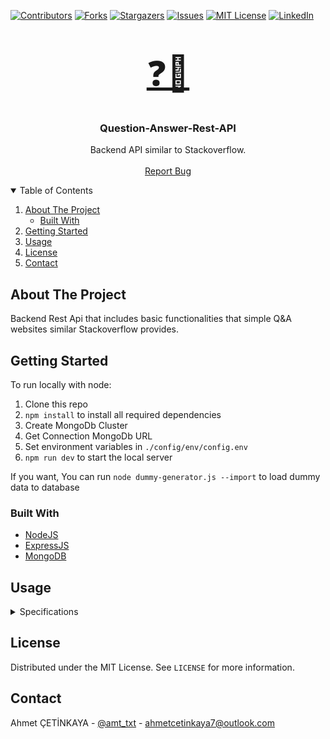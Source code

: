 [![Contributors][contributors-shield]][contributors-url]
[![Forks][forks-shield]][forks-url]
[![Stargazers][stars-shield]][stars-url]
[![Issues][issues-shield]][issues-url]
[![MIT License][license-shield]][license-url]
[![LinkedIn][linkedin-shield]][linkedin-url]

<br />
<p align="center">
  <a href="https://github.com/ahmet-cetinkaya/Question-Answer-Rest-API" style="font-size: 55px">
    <span>❓💬</span>
  </a>
  <h3 align="center">Question-Answer-Rest-API</h3>
  <p align="center">
    Backend API similar to Stackoverflow. 
    <br />
    <br />
    <a href="https://github.com/ahmet-cetinkaya/Question-Answer-Rest-API/issues">Report Bug</a>
  </p>
</p>

<details open="open">
  <summary>Table of Contents</summary>
  <ol>
    <li>
      <a href="#about-the-project">About The Project</a>
      <ul>
        <li><a href="#built-with">Built With</a></li>
      </ul>
    </li>
    <li>
      <a href="#getting-started">Getting Started</a>
    </li>
    <li><a href="#usage">Usage</a></li>
    <li><a href="#license">License</a></li>
    <li><a href="#contact">Contact</a></li>
  </ol>
</details>

## About The Project

Backend Rest Api that includes basic functionalities that simple Q&A websites similar Stackoverflow provides.

## Getting Started

To run locally with node:

1. Clone this repo
2. `npm install` to install all required dependencies
3. Create MongoDb Cluster
4. Get Connection MongoDb URL
5. Set environment variables in `./config/env/config.env`
6. `npm run dev` to start the local server

If you want, You can run `node dummy-generator.js --import` to load dummy data to database

### Built With

- [NodeJS](https://nodejs.org/en/)
- [ExpressJS](https://expressjs.com/)
- [MongoDB](https://www.mongodb.com/)

## Usage

<details>
  <summary>Specifications</summary>

## Questions

#### Public Operations

- List all questions

  - Paginate and Limit number of Questions
  - Sorting Questions By Most-Answered, Most-Liked or More Recent(Default)
  - Searching Questions By Title
  - Population User Of The Question

- Get a single question with their answers

Private Operations

- Ask (Create) a New Question
  - Authenticated users only (Logged In Users)
  - Field validation
- Edit a Question
  - Owner User Only
  - Field Validation
- Delete a Question
  - Owner User Only
- Like a Question
  - Authenticated user only
  - Only 1 Like Per User
- Undo Like a Question
  - Authenticated user only
  - Only Applicable To Question That Liked Before

## Answers

#### Public Operations

- Get All Answers by Question Id
- Get Single Answer By Answer Id

#### Private Operations

- Add (Create) a New Answer To Question

  - Authenticated users only (Logged In Users)
  - Field validation

- Edit a Answer
  - Owner User Only
  - Field Validation
- Delete a Answer
  - Owner User Only
- Like a Answer
  - Authenticated user only
  - Only 1 Like Per User
- Undo Like a Answer
  - Authenticated user only
  - Only Applicable To Answer That Liked Before

## Users

#### Public Operations

- List all Users
  - Paginate and Limit number of Users
  - Search By name
- Get User Profile

#### Private Operations

- Block A User
- Delete A User

## Authentication

Requests are authenticated using the `Authorization` header and value `Bearer: {{token}}`. with a valid JWT.

- Authentication Strategy : JWT and Cookie
  - JWT and Cookie Expiration : 30 Minutes For Testing Api
- Registration
  - User can register as a "Admin" or simply "User"
  - Password Hash
  - Token includes : "id" and "name"
  - Token Are Stored In Cookie
- Login
  - User can login with "email" and "password"
  - Everytime a user login, new Token are sent to to client and stored in cookie.
- Logout
  - Token set to null in cookie.
- Forgot Password
  - Reset Password Token send to client via email.
  - This token expires in 1 hour.
- Reset Password
  - Reset Password Token can be used in 1 hour.
  - User can set a new password using this token.
- Update User Details (Bio)
  - Users can add their bio details when logged in.
- User Profile
  - Users can view their personal information after they login.
- Profile Photo Upload
  - Users can upload an avatar for their profile.

## Models

#### User

- name
  - type : String
  - required : true
  - Validation : Please provide a name
- email
  - type : String
  - required : true
  - unique : true
  - Validation with Regex : Please provide a valid email
- role
  - type : String
  - enum : user,admin
  - default : user
- password
  - type : String
  - required : true
  - minlength : 6
  - Validation : Please provide a password
- createdAt
  - type : String
  - default : Date.now
- title
  - type : String
- about
  - type : String
- website
  - type : String
- place
  - type : String
- profile_image
  - type : String
- blocked
  - type : Boolean
  - default : false
- resetPasswordToken
  - type : String
- resetPasswordExpire
  - type : Date

#### Question

- title
  - type : String
  - required : true
  - Validation : Please provide a title
  - minLength : 10
  - unique : true
- content
  - type : String
  - required : true
  - Validation : Please provide a content
  - minLength : 20
- slug
  - type : String
- createdAt
  - type : Date
  - default : Date.now
- likeCount
  - type : Number
  - default : 0
  - min : 0
- likes
  - type : Array(ObjectId)
  - ref : "User"
- user
  - type : ObjectId
  - ref : "User"
- answerCount
  - type : Number
  - default : 0
- answers
  - type : Array(ObjectId)
  - ref : Answer

#### Answer

- content
  - type : String
  - required : true
  - Validation : Please provide a content
  - minLength : 20
- createdAt
  - type : Date
  - default : Date.now
- likeCount
  - type : Number
  - default : 0
  - min : 0
- likes
  - type : Array(ObjectId)
  - ref : User
- user
  - type : ObjectId
  - ref : User
  - required : true
- question
  - type : ObjectId
  - ref : Question
  - required : true

## Middlewares

#### Authorization

- Middlewares That Protect Routes From Unauthorized Access
  - getAccessToRoute
  - getAdminAccess
  - getQuestionOwnerAccess
  - getAnswerOwnerAccess

#### Database

- Middlewares That Check Entities Exist With Given Ids
  - checkQuestionAndAnswerExist
  - checkQuestionExist
  - checkUserExist

#### Error

- Middleware That Captures All Errors
  - errorHandler

#### Query

- Middleware That Provides Advance Query Functionalities
  - answerQueryMiddleware
  - questionQueryMiddleware
  - userQueryMiddleware

#### Security

- Middleware That Provides Security to Rest Api
  - limitAccess
  - hpp
  - cors
  - helmet
  - mongoSanitize

## Helper Functions and Classes

#### Database

- connectDatabase
  - MongoDb Connection

#### Error

- customError
  - Customized Error Class
- errorWrapper
  - Function that catches asynchronous errors

#### 3rd Party Libraries

- photoUpload
  - Helper Function That Customized Upload Process with Multer Package
- sendEmail
  - Helper Function That Customized
    Mail Process with NodeMailer Package

## Environment Variables and Constants

Environment Variables and Constants Can Be Set in ./config/env/config.env.

</details>

## License

Distributed under the MIT License. See `LICENSE` for more information.

## Contact

Ahmet ÇETİNKAYA - [@amt_txt](https://twitter.com/amt_txt) - [ahmetcetinkaya7@outlook.com](mailto:ahmetcetinkaya7@outlook.com)

[contributors-shield]: https://img.shields.io/github/contributors/ahmet-cetinkaya/Question-Answer-Rest-API.svg?style=for-the-badge
[contributors-url]: https://github.com/ahmet-cetinkaya/Question-Answer-Rest-API/repo/graphs/contributors
[forks-shield]: https://img.shields.io/github/forks/ahmet-cetinkaya/Question-Answer-Rest-API.svg?style=for-the-badge
[forks-url]: https://github.com/ahmet-cetinkaya/Question-Answer-Rest-API/repo/network/members
[stars-shield]: https://img.shields.io/github/stars/ahmet-cetinkaya/Question-Answer-Rest-API.svg?style=for-the-badge
[stars-url]: https://github.com/ahmet-cetinkaya/Question-Answer-Rest-API/repo/stargazers
[issues-shield]: https://img.shields.io/github/issues/ahmet-cetinkaya/Question-Answer-Rest-API.svg?style=for-the-badge
[issues-url]: https://github.com/ahmet-cetinkaya/Question-Answer-Rest-API/repo/issues
[license-shield]: https://img.shields.io/github/license/ahmet-cetinkaya/Question-Answer-Rest-API.svg?style=for-the-badge
[license-url]: https://github.com/ahmet-cetinkaya/Question-Answer-Rest-API/repo/blob/master/LICENSE
[linkedin-shield]: https://img.shields.io/badge/-LinkedIn-black.svg?style=for-the-badge&logo=linkedin&colorB=555
[linkedin-url]: https://www.linkedin.com/in/ahmet-cetinkaya/
